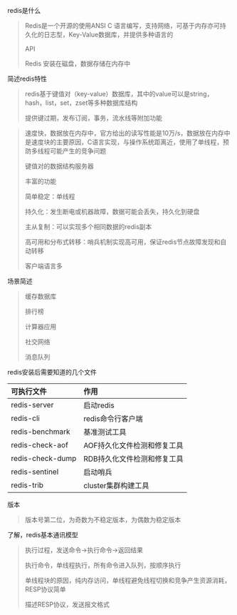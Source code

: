 redis是什么

> Redis是一个开源的使用ANSI C 语言编写，支持网络，可基于内存亦可持久化的日志型，Key-Value数据库，并提供多种语言的
>
> API
>
> Redis 安装在磁盘，数据存储在内存中

简述redis特性

> redis基于键值对（key-value）数据库，其中的value可以是string，hash，list，set，zset等多种数据库结构
>
> 提供键过期，发布订阅，事务，流水线等附加功能



> 速度快，数据放在内存中，官方给出的读写性能是10万/s，数据放在内存中是速度块的主要原因，C语言实现，与操作系统距离近，使用了单线程，预防多线程可能产生的竞争问题
>
> 键值对的数据结构服务器
>
> 丰富的功能
>
> 简单稳定：单线程
>
> 持久化：发生断电或机器故障，数据可能会丢失，持久化到硬盘
>
> 主从复制：可以实现多个相同数据的redis副本
>
> 高可用和分布式转移：哨兵机制实现高可用，保证redis节点故障发现和自动转移
>
> 客户端语言多

场景简述

> 缓存数据库
>
> 排行榜
>
> 计算器应用
>
> 社交网络
>
> 消息队列

redis安装后需要知道的几个文件

| 可执行文件 | 作用 |
| :--- | :--- |
| redis-server | 启动redis |
| redis-cli | redis命令行客户端 |
| redis-benchmark | 基准测试工具 |
| redis-check-aof | AOF持久化文件检测和修复工具 |
| redis-check-dump | RDB持久化文件检测和修复工具 |
| redis-sentinel | 启动哨兵 |
| redis-trib | cluster集群构建工具 |

版本

> 版本号第二位，为奇数为不稳定版本，为偶数为稳定版本

了解，redis基本通讯模型

> 执行过程，发送命令-&gt;执行命令-&gt;返回结果
>
> 执行命令，单线程执行，所有命令进入队列，按顺序执行
>
> 单线程块的原因，纯内存访问，单线程避免线程切换和竞争产生资源消耗，RESP协议简单
>
> 描述RESP协议，发送报文格式



